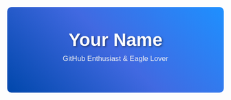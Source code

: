<div class="container">
  <div class="content">
    <h1 class="title">Your Name</h1>
    <p class="subtitle">GitHub Enthusiast & Eagle Lover</p>
  </div>
  <div class="eagles">
    <svg class="eagle eagle1" viewBox="0 0 100 100" xmlns="http://www.w3.org/2000/svg">
      <path d="M50 20 L70 40 L80 35 L90 40 L80 45 L70 50 L80 55 L70 60 L50 80 L30 60 L20 55 L30 50 L20 45 L10 40 L20 35 L30 40 Z" fill="white"/>
    </svg>
    <svg class="eagle eagle2" viewBox="0 0 100 100" xmlns="http://www.w3.org/2000/svg">
      <path d="M50 20 L70 40 L80 35 L90 40 L80 45 L70 50 L80 55 L70 60 L50 80 L30 60 L20 55 L30 50 L20 45 L10 40 L20 35 L30 40 Z" fill="white"/>
    </svg>
    <svg class="eagle eagle3" viewBox="0 0 100 100" xmlns="http://www.w3.org/2000/svg">
      <path d="M50 20 L70 40 L80 35 L90 40 L80 45 L70 50 L80 55 L70 60 L50 80 L30 60 L20 55 L30 50 L20 45 L10 40 L20 35 L30 40 Z" fill="white"/>
    </svg>
  </div>
  <style>
    .container {
      width: 100%;
      height: 200px;
      background: linear-gradient(45deg, #0047AB, #4169E1, #1E90FF);
      position: relative;
      overflow: hidden;
      border-radius: 10px;
    }
    .content {
      position: absolute;
      top: 50%;
      left: 50%;
      transform: translate(-50%, -50%);
      text-align: center;
      z-index: 2;
    }
    .title {
      font-size: 3em;
      color: #ffffff;
      margin: 0;
      font-family: Arial, sans-serif;
      text-shadow: 2px 2px 4px rgba(0,0,0,0.5);
    }
    .subtitle {
      font-size: 1.2em;
      color: #f0f0f0;
      margin-top: 10px;
      font-family: Arial, sans-serif;
    }
    .eagles {
      position: absolute;
      top: 0;
      left: 0;
      width: 100%;
      height: 100%;
      z-index: 1;
    }
    .eagle {
      position: absolute;
      width: 50px;
      height: 50px;
      opacity: 0.7;
    }
    .eagle1 {
      top: 20%;
      animation: fly1 15s linear infinite;
    }
    .eagle2 {
      top: 50%;
      animation: fly2 20s linear infinite;
    }
    .eagle3 {
      top: 70%;
      animation: fly3 25s linear infinite;
    }
    @keyframes fly1 {
      0% { left: -50px; }
      100% { left: calc(100% + 50px); }
    }
    @keyframes fly2 {
      0% { right: -50px; transform: scaleX(-1); }
      100% { right: calc(100% + 50px); transform: scaleX(-1); }
    }
    @keyframes fly3 {
      0% { left: -50px; }
      100% { left: calc(100% + 50px); }
    }
  </style>
</div>
